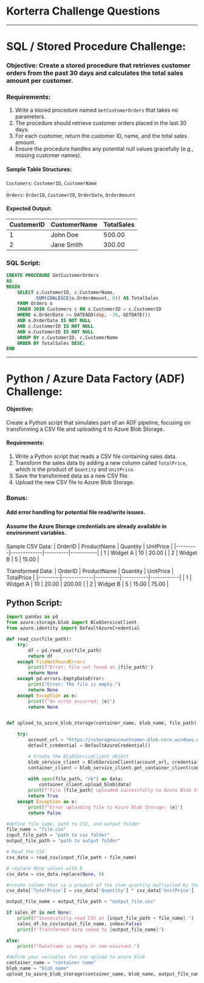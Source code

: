 # Korterra Challenge Questions


***


# SQL / Stored Procedure Challenge:

### **Objective:** Create a stored procedure that retrieves customer orders from the past 30 days and calculates the total sales amount per customer.

 

### **Requirements:**

1. Write a stored procedure named `GetCustomerOrders` that takes no parameters.
2. The procedure should retrieve customer orders placed in the last 30 days.
3. For each customer, return the customer ID, name, and the total sales amount.
4. Ensure the procedure handles any potential null values gracefully (e.g., missing customer names).
#### Sample Table Structures:

`Customers`: `CustomerID`, `CustomerName`

`Orders`: `OrderID`, `CustomerID`, `OrderDate`, `OrderAmount` 
#### Expected Output:
| CustomerID | CustomerName | TotalSales |
|------------|--------------|------------|
| 1          | John Doe     | 500.00     |
| 2          | Jane Smith   | 300.00     |

 
### SQL Script:
```sql
CREATE PROCEDURE GetCustomerOrders
AS
BEGIN
    SELECT c.CustomerID, c.CustomerName, 
           SUM(COALESCE(o.OrderAmount, 0)) AS TotalSales
    FROM Orders o
    INNER JOIN Customers c ON o.CustomerID = c.CustomerID
    WHERE o.OrderDate >= DATEADD(day, -30, GETDATE())
    AND o.OrderDate IS NOT NULL
    AND c.CustomerID IS NOT NULL
    AND o.CustomerID IS NOT NULL
    GROUP BY c.CustomerID, c.CustomerName
    ORDER BY TotalSales DESC;
END
```

***
# Python / Azure Data Factory (ADF) Challenge:
#### **Objective:** 
Create a Python script that simulates part of an ADF pipeline, focusing on transforming a CSV file and uploading it to Azure Blob Storage.


#### **Requirements:**

1. Write a Python script that reads a CSV file containing sales data.
2.  Transform the sales data by adding a new column called `TotalPrice`, which is the product of `Quantity` and `UnitPrice`.
3.  Save the transformed data as a new CSV file.
4.  Upload the new CSV file to Azure Blob Storage.
### Bonus:
#### Add error handling for potential file read/write issues.
#### Assume the Azure Storage credentials are already available in environment variables.





Sample CSV Data:
| OrderID | ProductName | Quantity | UnitPrice |
|---------|-------------|----------|-----------|
| 1       | Widget A    | 10       | 20.00     |
| 2       | Widget B    | 5        | 15.00     |

 

Transformed Data:
| OrderID | ProductName | Quantity | UnitPrice | TotalPrice |
|---------|-------------|----------|-----------|------------|
| 1       | Widget A    | 10       | 20.00     | 200.00     |
| 2       | Widget B    | 5        | 15.00     | 75.00      |


## Python Script:

```python
import pandas as pd
from azure.storage.blob import BlobServiceClient
from azure.identity import DefaultAzureCredential

def read_csv(file_path):
    try:
        df = pd.read_csv(file_path)
        return df
    except FileNotFoundError:
        print(f"Error: File not found at {file_path}")
        return None
    except pd.errors.EmptyDataError:
        print("Error: The file is empty.")
        return None
    except Exception as e:
        print(f"An error occurred: {e}")
        return None


def upload_to_azure_blob_storage(container_name, blob_name, file_path):

    try:
        account_url = "https://<storageaccountname>.blob.core.windows.net"
        default_credential = DefaultAzureCredential()

        # Create the BlobServiceClient object
        blob_service_client = BlobServiceClient(account_url, credential=default_credential)
        container_client = blob_service_client.get_container_client(container=container_name)
        
        with open(file_path, "rb") as data:
            container_client.upload_blob(data)
        print(f"File {file_path} uploaded successfully to Azure Blob Storage")
        return True
    except Exception as e:
        print(f"Error uploading file to Azure Blob Storage: {e}")
        return False

#define file name, path to CSV, and output folder
file_name = "file.csv"
input_file_path = "path to csv folder"
output_file_path = "path to output folder"

# Read the CSV
csv_data = read_csv(input_file_path + file_name)

# replace None values with 0
csv_data = csv_data.replace(None, 0)

#create column that is a product of the item quantity multiplied by the unit price
csv_data['TotalPrice'] = csv_data['Quantity'] * csv_data['UnitPrice']

output_file_name = output_file_path + "output_file.csv"

if sales_df is not None:
    print(f"Successfully read CSV at {input_file_path + file_name}.")
    sales_df.to_csv(output_file_name, index=False)
    print(f"Transformed data saved to {output_file_name}")

else:
    print(f"Dateframe is empty or non-existant.")

#define your variables for csv upload to azure blob
container_name = "container name"
blob_name = "blob name"
upload_to_azure_blob_storage(container_name, blob_name, output_file_name)
```

